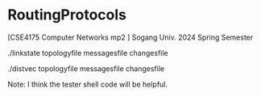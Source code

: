 # RoutingProtocols
[CSE4175 Computer Networks mp2 ] Sogang Univ. 2024 Spring Semester

./linkstate topologyfile messagesfile changesfile

./distvec topologyfile messagesfile changesfile

Note: I think the tester shell code will be helpful.
